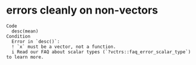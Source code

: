 # errors cleanly on non-vectors

    Code
      desc(mean)
    Condition
      Error in `desc()`:
      ! `x` must be a vector, not a function.
      i Read our FAQ about scalar types (`?vctrs::faq_error_scalar_type`) to learn more.

